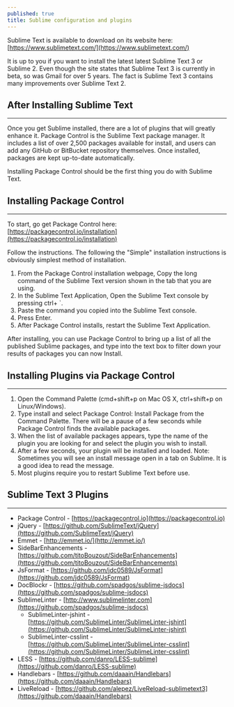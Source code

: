 ```yaml
---
published: true
title: Sublime configuration and plugins
---
```

Sublime Text is available to download on its website here: [https://www.sublimetext.com/](https://www.sublimetext.com/)

It is up to you if you want to install the latest latest Sublime Text 3 or Sublime 2. Even though the site states that Sublime Text 3 is currently in beta, so was Gmail for over 5 years. The fact is Sublime Text 3 contains many improvements over Sublime Text 2.  


## After Installing Sublime Text
---
Once you get Sublime installed, there are a lot of plugins that will greatly enhance it. Package Control is the Sublime Text package manager. It includes a list of over 2,500 packages available for install, and users can add any GitHub or BitBucket repository themselves. Once installed, packages are kept up-to-date automatically.  

Installing Package Control should be the first thing you do with Sublime Text. 


## Installing Package Control
---
To start, go get Package Control here: [https://packagecontrol.io/installation](https://packagecontrol.io/installation)

Follow the instructions. The following the "Simple" installation instructions is obviously simplest method of installation.

1. From the Package Control installation webpage, Copy  the long command of the Sublime Text version shown in the tab that you are using.
2. In the Sublime Text Application, Open the Sublime Text console by pressing ctrl+ \`.
3. Paste the command you copied into the Sublime Text console.
4. Press Enter.
5. After Package Control installs, restart the Sublime Text Application.

After installing, you can use Package Control to bring up a list of all the published Sublime packages, and type into the text box to filter down your results of packages you can now Install.  


## Installing Plugins via Package Control
---
1. Open the Command Palette (cmd+shift+p  on Mac OS X, ctrl+shift+p on Linux/Windows).
2. Type install and select Package Control: Install Package from the Command Palette. There will be a pause of a few seconds while Package Control finds the available packages.
3. When the list of available packages appears, type the name of the plugin you are looking for and select the plugin you wish to install.
4. After a few seconds, your plugin will be installed and loaded. Note: Sometimes you will see an install message open in a tab on Sublime. It is a good idea to read the message.
5. Most plugins require you to restart Sublime Text before use.  


## Sublime Text 3 Plugins
---
- Package Control -  [https://packagecontrol.io](https://packagecontrol.io)
- jQuery - [https://github.com/SublimeText/jQuery](https://github.com/SublimeText/jQuery)
- Emmet - [http://emmet.io/](http://emmet.io/)
- SideBarEnhancements -  [https://github.com/titoBouzout/SideBarEnhancements](https://github.com/titoBouzout/SideBarEnhancements)
- JsFormat -  [https://github.com/jdc0589/JsFormat](https://github.com/jdc0589/JsFormat)
- DocBlockr -  [https://github.com/spadgos/sublime-jsdocs](https://github.com/spadgos/sublime-jsdocs)
- SublimeLinter -  [http://www.sublimelinter.com](https://github.com/spadgos/sublime-jsdocs)
	* SublimeLinter-jshint - [https://github.com/SublimeLinter/SublimeLinter-jshint](https://github.com/SublimeLinter/SublimeLinter-jshint)
    * SublimeLinter-csslint - [https://github.com/SublimeLinter/SublimeLinter-csslint](https://github.com/SublimeLinter/SublimeLinter-csslint)
- LESS - [https://github.com/danro/LESS-sublime](https://github.com/danro/LESS-sublime)
- Handlebars - [https://github.com/daaain/Handlebars](https://github.com/daaain/Handlebars)
- LiveReload - [https://github.com/alepez/LiveReload-sublimetext3](https://github.com/daaain/Handlebars)
